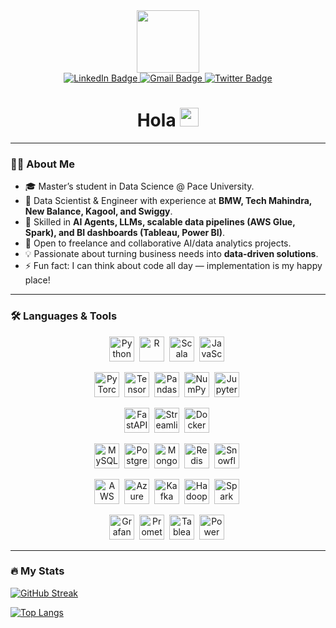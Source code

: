 <div id="header" align="center">
  <img src="https://media.giphy.com/media/M9gbBd9nbDrOTu1Mqx/giphy.gif" width="100"/>
</div>

<div id="badges" align="center">
  <a href="https://www.linkedin.com/in/somesh-ghaturle/">
    <img src="https://img.shields.io/badge/LinkedIn-blue?style=for-the-badge&logo=linkedin&logoColor=white" alt="LinkedIn Badge"/>
  </a>
  <a href="mailto:someshghaturle@gmail.com">
    <img src="https://img.shields.io/badge/Gmail-red?style=for-the-badge&logo=gmail&logoColor=white" alt="Gmail Badge"/>
  </a>
  <a href="https://twitter.com/SomeshGhaturle">
    <img src="https://img.shields.io/badge/Twitter-blue?style=for-the-badge&logo=twitter&logoColor=white" alt="Twitter Badge"/>
  </a>
</div>

<h1 align="center">
 Hola 
  <img src="https://media.giphy.com/media/hvRJCLFzcasrR4ia7z/giphy.gif" width="30px"/>
</h1>

---

### 👨‍💻 About Me
- 🎓 Master’s student in Data Science @ Pace University.  
- 💼 Data Scientist & Engineer with experience at **BMW, Tech Mahindra, New Balance, Kagool, and Swiggy**.  
- 🚀 Skilled in **AI Agents, LLMs, scalable data pipelines (AWS Glue, Spark), and BI dashboards (Tableau, Power BI)**.  
- 🤝 Open to freelance and collaborative AI/data analytics projects.  
- 💡 Passionate about turning business needs into **data-driven solutions**.  
- ⚡ Fun fact: I can think about code all day — implementation is my happy place!  

---

### 🛠️ Languages & Tools

<div align="center">
  <!-- Core Languages -->
  <img src="https://cdn.jsdelivr.net/gh/devicons/devicon/icons/python/python-original.svg" title="Python" width="40" height="40"/>&nbsp;
  <img src="https://cdn.jsdelivr.net/gh/devicons/devicon/icons/r/r-original.svg" title="R" width="40" height="40"/>&nbsp;
  <img src="https://cdn.jsdelivr.net/gh/devicons/devicon/icons/scala/scala-original.svg" title="Scala" width="40" height="40"/>&nbsp;
  <img src="https://cdn.jsdelivr.net/gh/devicons/devicon/icons/javascript/javascript-original.svg" title="JavaScript" width="40" height="40"/>&nbsp;

  <!-- Data Science / ML -->
  <img src="https://cdn.jsdelivr.net/gh/devicons/devicon/icons/pytorch/pytorch-original.svg" title="PyTorch" width="40" height="40"/>&nbsp;
  <img src="https://cdn.jsdelivr.net/gh/devicons/devicon/icons/tensorflow/tensorflow-original.svg" title="TensorFlow" width="40" height="40"/>&nbsp;
  <img src="https://cdn.jsdelivr.net/gh/devicons/devicon/icons/pandas/pandas-original.svg" title="Pandas" width="40" height="40"/>&nbsp;
  <img src="https://cdn.jsdelivr.net/gh/devicons/devicon/icons/numpy/numpy-original.svg" title="NumPy" width="40" height="40"/>&nbsp;
  <img src="https://cdn.jsdelivr.net/gh/devicons/devicon/icons/jupyter/jupyter-original.svg" title="Jupyter" width="40" height="40"/>&nbsp;

  <!-- Backend & APIs -->
  <img src="https://cdn.jsdelivr.net/gh/devicons/devicon/icons/fastapi/fastapi-original.svg" title="FastAPI" width="40" height="40"/>&nbsp;
  <img src="https://cdn.jsdelivr.net/gh/devicons/devicon/icons/streamlit/streamlit-original.svg" title="Streamlit" width="40" height="40"/>&nbsp;
  <img src="https://cdn.jsdelivr.net/gh/devicons/devicon/icons/docker/docker-original.svg" title="Docker" width="40" height="40"/>&nbsp;

  <!-- Databases -->
  <img src="https://cdn.jsdelivr.net/gh/devicons/devicon/icons/mysql/mysql-original.svg" title="MySQL" width="40" height="40"/>&nbsp;
  <img src="https://cdn.jsdelivr.net/gh/devicons/devicon/icons/postgresql/postgresql-original.svg" title="PostgreSQL" width="40" height="40"/>&nbsp;
  <img src="https://cdn.jsdelivr.net/gh/devicons/devicon/icons/mongodb/mongodb-original.svg" title="MongoDB" width="40" height="40"/>&nbsp;
  <img src="https://cdn.jsdelivr.net/gh/devicons/devicon/icons/redis/redis-original.svg" title="Redis" width="40" height="40"/>&nbsp;
  <img src="https://cdn.jsdelivr.net/gh/devicons/devicon/icons/snowflake/snowflake-original.svg" title="Snowflake" width="40" height="40"/>&nbsp;

  <!-- Cloud & Big Data -->
  <img src="https://cdn.jsdelivr.net/gh/devicons/devicon/icons/amazonwebservices/amazonwebservices-original.svg" title="AWS" width="40" height="40"/>&nbsp;
  <img src="https://cdn.jsdelivr.net/gh/devicons/devicon/icons/azure/azure-original.svg" title="Azure" width="40" height="40"/>&nbsp;
  <img src="https://cdn.jsdelivr.net/gh/devicons/devicon/icons/apachekafka/apachekafka-original.svg" title="Kafka" width="40" height="40"/>&nbsp;
  <img src="https://cdn.jsdelivr.net/gh/devicons/devicon/icons/apachehadoop/apachehadoop-original.svg" title="Hadoop" width="40" height="40"/>&nbsp;
  <img src="https://cdn.jsdelivr.net/gh/devicons/devicon/icons/apachespark/apachespark-original.svg" title="Spark" width="40" height="40"/>&nbsp;

  <!-- Monitoring & BI -->
  <img src="https://cdn.jsdelivr.net/gh/devicons/devicon/icons/grafana/grafana-original.svg" title="Grafana" width="40" height="40"/>&nbsp;
  <img src="https://cdn.jsdelivr.net/gh/devicons/devicon/icons/prometheus/prometheus-original.svg" title="Prometheus" width="40" height="40"/>&nbsp;
  <img src="https://cdn.jsdelivr.net/gh/devicons/devicon/icons/tableau/tableau-original.svg" title="Tableau" width="40" height="40"/>&nbsp;
  <img src="https://cdn.jsdelivr.net/gh/devicons/devicon/icons/powerbi/powerbi-original.svg" title="Power BI" width="40" height="40"/>&nbsp;
</div>

---

### 🔥 My Stats
[![GitHub Streak](https://github-readme-streak-stats.herokuapp.com?user=somesh-ghaturle&theme=gruvbox-duo&hide_border=true)](https://github.com/DenverCoder1/github-readme-streak-stats)

[![Top Langs](https://github-readme-stats.vercel.app/api/top-langs/?username=somesh-ghaturle&layout=compact&theme=vision-friendly-dark)](https://github.com/anuraghazra/github-readme-stats)

